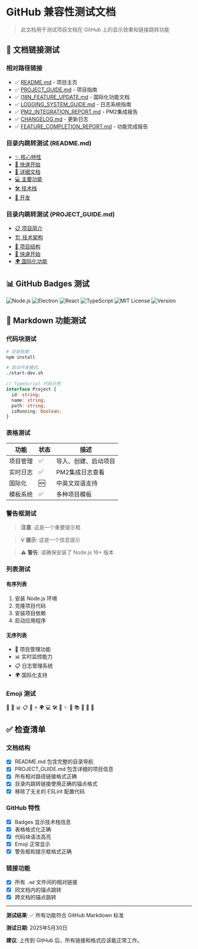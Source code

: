 # GitHub 兼容性测试文档

> 此文档用于测试项目文档在 GitHub 上的显示效果和链接跳转功能

## 🔗 文档链接测试

### 相对路径链接
- ✅ [README.md](./README.md) - 项目主页
- ✅ [PROJECT_GUIDE.md](./PROJECT_GUIDE.md) - 项目指南
- ✅ [I18N_FEATURE_UPDATE.md](./I18N_FEATURE_UPDATE.md) - 国际化功能文档
- ✅ [LOGGING_SYSTEM_GUIDE.md](./LOGGING_SYSTEM_GUIDE.md) - 日志系统指南
- ✅ [PM2_INTEGRATION_REPORT.md](./PM2_INTEGRATION_REPORT.md) - PM2集成报告
- ✅ [CHANGELOG.md](./CHANGELOG.md) - 更新日志
- ✅ [FEATURE_COMPLETION_REPORT.md](./FEATURE_COMPLETION_REPORT.md) - 功能完成报告

### 目录内跳转测试 (README.md)
- [✨ 核心特性](#-核心特性)
- [🚀 快速开始](#-快速开始)
- [📖 详细文档](#-详细文档)
- [💻 主要功能](#-主要功能)
- [🛠️ 技术栈](#️-技术栈)
- [🔧 开发](#-开发)

### 目录内跳转测试 (PROJECT_GUIDE.md)
- [📋 项目简介](./PROJECT_GUIDE.md#-项目简介)
- [🏗️ 技术架构](./PROJECT_GUIDE.md#️-技术架构)
- [📁 项目结构](./PROJECT_GUIDE.md#-项目结构)
- [🚀 快速开始](./PROJECT_GUIDE.md#-快速开始)
- [🌍 国际化功能](./PROJECT_GUIDE.md#5-语言切换-)

## 📊 GitHub Badges 测试

![Node.js](https://img.shields.io/badge/Node.js-43853D?style=for-the-badge&logo=node.js&logoColor=white)
![Electron](https://img.shields.io/badge/Electron-191970?style=for-the-badge&logo=Electron&logoColor=white)
![React](https://img.shields.io/badge/React-20232A?style=for-the-badge&logo=react&logoColor=61DAFB)
![TypeScript](https://img.shields.io/badge/TypeScript-007ACC?style=for-the-badge&logo=typescript&logoColor=white)
![MIT License](https://img.shields.io/badge/License-MIT-yellow.svg)
![Version](https://img.shields.io/badge/version-2.1.0-blue.svg)

## 📝 Markdown 功能测试

### 代码块测试
```bash
# 安装依赖
npm install

# 启动开发模式
./start-dev.sh
```

```typescript
// TypeScript 代码示例
interface Project {
  id: string;
  name: string;
  path: string;
  isRunning: boolean;
}
```

### 表格测试
| 功能 | 状态 | 描述 |
|------|------|------|
| 项目管理 | ✅ | 导入、创建、启动项目 |
| 实时日志 | ✅ | PM2集成日志查看 |
| 国际化 | 🆕 | 中英文双语支持 |
| 模板系统 | ✅ | 多种项目模板 |

### 警告框测试
> **注意**: 这是一个重要提示框

> **💡 提示**: 这是一个信息提示

> ⚠️ **警告**: 请确保安装了 Node.js 16+ 版本

### 列表测试
#### 有序列表
1. 安装 Node.js 环境
2. 克隆项目代码
3. 安装项目依赖
4. 启动应用程序

#### 无序列表
- 🚀 项目管理功能
- 📊 实时监控能力
- 📋 日志管理系统
- 🌍 国际化支持

### Emoji 测试
🚀 🔧 📊 📋 🎨 ⚡ 🌍 💻 🛠️ 📖 ✨ 🎯 📚 🔗 📄 👥

## ✅ 检查清单

### 文档结构
- [x] README.md 包含完整的目录导航
- [x] PROJECT_GUIDE.md 包含详细的项目信息
- [x] 所有相对路径链接格式正确
- [x] 目录内跳转链接使用正确的锚点格式
- [x] 移除了无关的 ESLint 配置代码

### GitHub 特性
- [x] Badges 显示技术栈信息
- [x] 表格格式化正确
- [x] 代码块语法高亮
- [x] Emoji 正常显示
- [x] 警告框和提示框格式正确

### 链接功能
- [x] 所有 `.md` 文件间的相对链接
- [x] 同文档内的锚点跳转
- [x] 跨文档的锚点跳转

---

**测试结果**: ✅ 所有功能符合 GitHub Markdown 标准

**测试日期**: 2025年5月30日

**建议**: 上传到 GitHub 后，所有链接和格式应该能正常工作。
